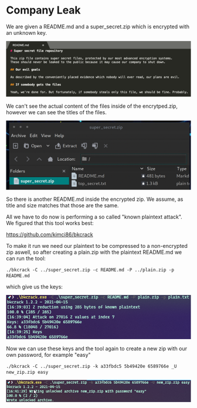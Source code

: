 Company Leak
==================

We are given a README.md and a super_secret.zip which is encrypted with an unknown key.

![readme.png](readme.png)

We can't see the actual content of the files inside of the encrytped.zip, however we can see the titles of the files.

![zip.png](zip.png)

So there is another README.md inside the encrypted zip. We assume, as title and size matches that those are the same.

All we have to do now is performing a so called "known plaintext attack".
We figured that this tool works best:

https://github.com/kimci86/bkcrack

To make it run we need our plaintext to be compressed to a non-encrypted zip aswell, so after creating a plain.zip with the plaintext README.md we can run the tool:

```
./bkcrack -C ../super_secret.zip -c README.md -P ../plain.zip -p README.md
```

which give us the keys:

![keys.png](keys.png)

Now we can use these keys and the tool again to create a new zip with our own password, for example "easy"

```
./bkcrack -C ../super_secret.zip -k a33fbdc5 5b49420e 6589766e _U new_zip.zip easy
```
![newzip.png](newzip.png)
